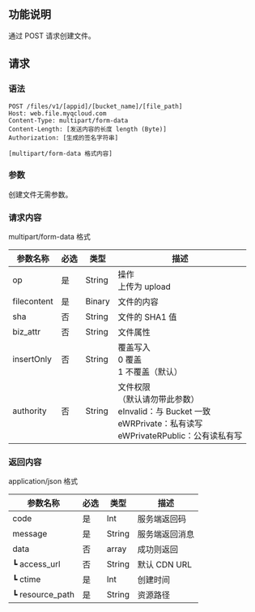 ## 功能说明

通过 POST 请求创建文件。

## 请求

### 语法

```http
POST /files/v1/[appid]/[bucket_name]/[file_path]
Host: web.file.myqcloud.com
Content-Type: multipart/form-data
Content-Length: [发送内容的长度 length (Byte)]
Authorization: [生成的签名字符串]

[multipart/form-data 格式内容]
```

### 参数

创建文件无需参数。

### 请求内容

multipart/form-data 格式

| 参数名称                | 必选   | 类型     | 描述                                       |
| ------------------- | ---- | ------ | ---------------------------------------- |
| op                  | 是    | String | 操作<br>上传为 upload                         |
| filecontent         | 是    | Binary | 文件的内容                                    |
| sha                 | 否    | String | 文件的 SHA1 值                               |
| biz_attr            | 否    | String | 文件属性                                     |
| insertOnly          | 否    | String | 覆盖写入<br>0 覆盖<br>1 不覆盖（默认）                |
| authority           | 否    | String | 文件权限<br>（默认请勿带此参数）<br>eInvalid：与 Bucket 一致<br>eWRPrivate：私有读写<br>eWPrivateRPublic：公有读私有写 |

### 返回内容

application/json 格式

| 参数名称            | 必选   | 类型     | 描述         |
| --------------- | ---- | ------ | ---------- |
| code            | 是    | Int    | 服务端返回码     |
| message         | 是    | String | 服务端返回消息    |
| data            | 否    | array  | 成功则返回      |
| ┗ access_url    | 否    | String | 默认 CDN URL |
| ┗ ctime         | 是    | Int    | 创建时间       |
| ┗ resource_path | 是    | String | 资源路径       |